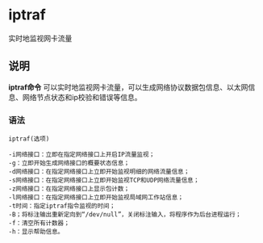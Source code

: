 iptraf
===

实时地监视网卡流量

## 说明

**iptraf命令** 可以实时地监视网卡流量，可以生成网络协议数据包信息、以太网信息、网络节点状态和ip校验和错误等信息。

### 语法  

```
iptraf(选项)
```

  

```
-i网络接口：立即在指定网络接口上开启IP流量监视；
-g：立即开始生成网络接口的概要状态信息；
-d网络接口：在指定网络接口上立即开始监视明细的网络流量信息；
-s网络接口：在指定网络接口上立即开始监视TCP和UDP网络流量信息；
-z网络接口：在指定网络接口上显示包计数；
-l网络接口：在指定网络接口上立即开始监视局域网工作站信息；
-t时间：指定iptraf指令监视的时间；
-B；将标注输出重新定向到“/dev/null”，关闭标注输入，将程序作为后台进程运行；
-f：清空所有计数器；
-h：显示帮助信息。
```


